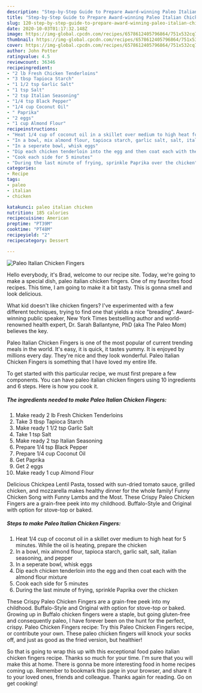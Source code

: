 ```yaml
---
description: "Step-by-Step Guide to Prepare Award-winning Paleo Italian Chicken Fingers"
title: "Step-by-Step Guide to Prepare Award-winning Paleo Italian Chicken Fingers"
slug: 120-step-by-step-guide-to-prepare-award-winning-paleo-italian-chicken-fingers
date: 2020-10-03T01:17:32.148Z
image: https://img-global.cpcdn.com/recipes/6578612405796864/751x532cq70/paleo-italian-chicken-fingers-recipe-main-photo.jpg
thumbnail: https://img-global.cpcdn.com/recipes/6578612405796864/751x532cq70/paleo-italian-chicken-fingers-recipe-main-photo.jpg
cover: https://img-global.cpcdn.com/recipes/6578612405796864/751x532cq70/paleo-italian-chicken-fingers-recipe-main-photo.jpg
author: John Potter
ratingvalue: 4.5
reviewcount: 36346
recipeingredient:
- "2 lb Fresh Chicken Tenderloins"
- "3 tbsp Tapioca Starch"
- "1 1/2 tsp Garlic Salt"
- "1 tsp Salt"
- "2 tsp Italian Seasoning"
- "1/4 tsp Black Pepper"
- "1/4 cup Coconut Oil"
- " Paprika"
- "2 eggs"
- "1 cup Almond Flour"
recipeinstructions:
- "Heat 1/4 cup of coconut oil in a skillet over medium to high heat for 5 minutes. While the oil is heating, prepare the chicken"
- "In a bowl, mix almond flour, tapioca starch, garlic salt, salt, italian seasoning, and pepper"
- "In a seperate bowl, whisk eggs"
- "Dip each chicken tenderloin into the egg and then coat each with the almond flour mixture"
- "Cook each side for 5 minutes"
- "During the last minute of frying, sprinkle Paprika over the chicken"
categories:
- Recipe
tags:
- paleo
- italian
- chicken

katakunci: paleo italian chicken 
nutrition: 185 calories
recipecuisine: American
preptime: "PT39M"
cooktime: "PT48M"
recipeyield: "2"
recipecategory: Dessert

---
```



![Paleo Italian Chicken Fingers](https://img-global.cpcdn.com/recipes/6578612405796864/751x532cq70/paleo-italian-chicken-fingers-recipe-main-photo.jpg)

Hello everybody, it's Brad, welcome to our recipe site. Today, we're going to make a special dish, paleo italian chicken fingers. One of my favorites food recipes. This time, I am going to make it a bit tasty. This is gonna smell and look delicious.

What kid doesn&#39;t like chicken fingers? I&#39;ve experimented with a few different techniques, trying to find one that yields a nice &#34;breading&#34;. Award-winning public speaker, New York Times bestselling author and world-renowned health expert, Dr. Sarah Ballantyne, PhD (aka The Paleo Mom) believes the key.

Paleo Italian Chicken Fingers is one of the most popular of current trending meals in the world. It's easy, it is quick, it tastes yummy. It is enjoyed by millions every day. They're nice and they look wonderful. Paleo Italian Chicken Fingers is something that I have loved my entire life.


To get started with this particular recipe, we must first prepare a few components. You can have paleo italian chicken fingers using 10 ingredients and 6 steps. Here is how you cook it.

<!--inarticleads1-->

##### The ingredients needed to make Paleo Italian Chicken Fingers:

1. Make ready 2 lb Fresh Chicken Tenderloins
1. Take 3 tbsp Tapioca Starch
1. Make ready 1 1/2 tsp Garlic Salt
1. Take 1 tsp Salt
1. Make ready 2 tsp Italian Seasoning
1. Prepare 1/4 tsp Black Pepper
1. Prepare 1/4 cup Coconut Oil
1. Get  Paprika
1. Get 2 eggs
1. Make ready 1 cup Almond Flour


Delicious Chickpea Lentil Pasta, tossed with sun-dried tomato sauce, grilled chicken, and mozzarella makes healthy dinner for the whole family! Funny Chicken Song with Funny Lambs and the Most. These Crispy Paleo Chicken Fingers are a grain-free peek into my childhood. Buffalo-Style and Original with option for stove-top or baked. 

<!--inarticleads2-->

##### Steps to make Paleo Italian Chicken Fingers:

1. Heat 1/4 cup of coconut oil in a skillet over medium to high heat for 5 minutes. While the oil is heating, prepare the chicken
1. In a bowl, mix almond flour, tapioca starch, garlic salt, salt, italian seasoning, and pepper
1. In a seperate bowl, whisk eggs
1. Dip each chicken tenderloin into the egg and then coat each with the almond flour mixture
1. Cook each side for 5 minutes
1. During the last minute of frying, sprinkle Paprika over the chicken


These Crispy Paleo Chicken Fingers are a grain-free peek into my childhood. Buffalo-Style and Original with option for stove-top or baked. Growing up in Buffalo chicken fingers were a staple, but going gluten-free and consequently paleo, I have forever been on the hunt for the perfect, crispy. Paleo Chicken Fingers recipe: Try this Paleo Chicken Fingers recipe, or contribute your own. These paleo chicken fingers will knock your socks off, and just as good as the fried version, but healthier! 

So that is going to wrap this up with this exceptional food paleo italian chicken fingers recipe. Thanks so much for your time. I'm sure that you will make this at home. There is gonna be more interesting food in home recipes coming up. Remember to bookmark this page in your browser, and share it to your loved ones, friends and colleague. Thanks again for reading. Go on get cooking!
